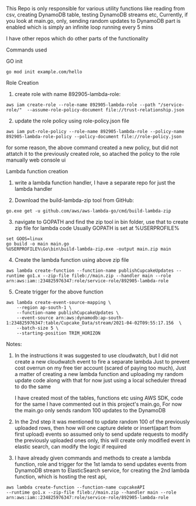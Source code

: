 This Repo is only responsible for various utility functions like reading from csv, creating DynamoDB table, testing DynamoDB streams etc,
Currently, if you look at main.go, only, sending random updates to DynamoDB part is enabled
which is simply an infinite loop running every 5 mins

I have other repos which do other parts of the functionality

Commands used

GO init

```
go mod init example.com/hello
```

Role Creation

1. create role with name 892905-lambda-role:

```
aws iam create-role --role-name 892905-lambda-role --path "/service-role/"  --assume-role-policy-document file://trust-relationship.json
```

2. update the role policy using role-policy.json file

```
aws iam put-role-policy --role-name 892905-lambda-role --policy-name 892905-lambda-role-policy --policy-document file://role-policy.json
```

for some reason, the above command created a new policy, but did not attatch it to the previously created role,
so atached the policy to the role manually web console ui

Lambda function creation

1. write a lambda function handler, I have a separate repo for just the lambda handler

2. Download the build-lambda-zip tool from GitHub:

```
go.exe get -u github.com/aws/aws-lambda-go/cmd/build-lambda-zip
```

3. navigate to GOPATH and find the zip tool in bin folder, use that to create zip file for lambda code
   Usually GOPATH is set at %USERPROFILE%

```
set GOOS=linux
go build -o main main.go
%USERPROFILE%\Go\bin\build-lambda-zip.exe -output main.zip main
```

4. Create the lambda function using above zip file

```
aws lambda create-function --function-name publishCupcakeUpdates --runtime go1.x --zip-file fileb://main.zip --handler main --role arn:aws:iam::234825976347:role/service-role/892905-lambda-role
```

5. Create trigger for the above function

```
aws lambda create-event-source-mapping \
    --region ap-south-1 \
    --function-name publishCupcakeUpdates \
    --event-source arn:aws:dynamodb:ap-south-1:234825976347:table/Cupcake_Data/stream/2021-04-02T09:55:17.156  \
    --batch-size 5 \
    --starting-position TRIM_HORIZON
```

Notes:

1. In the instructions it was suggested to use cloudwatch, but I did not create a new cloudwatch event to fire a separate lambda
   Just to prevent cost overrun on my free tier account (scared of paying too much),
   Just a matter of creating a new lambda function and uploading my random update code along with that
   for now just using a local scheduler thread to do the same

   I have created most of the tables, functions etc using AWS SDK, code for the same I have commented out in this project's main.go,
   For now the main.go only sends random 100 updates to the DynamoDB

2. In the 2nd step it was mentioned to update random 100 of the previously uploaded rows, then how will one capture delete or insert(apart from first upload) events
   so assumed only to send update requests to modify the previously uploaded ones only, this will create only modified event in elastic search, can modify the logic if required

3. I have already given commands and methods to create a lambda function, role and trigger for the 1st lamda to send updates events from DynamoDB stream to ElasticSearch service,
   for creating the 2nd lambda function, which is hosting the rest api,

```
aws lambda create-function --function-name cupcakeAPI
--runtime go1.x --zip-file fileb://main.zip --handler main --role arn:aws:iam::234825976347:role/service-role/892905-lambda-role
```
